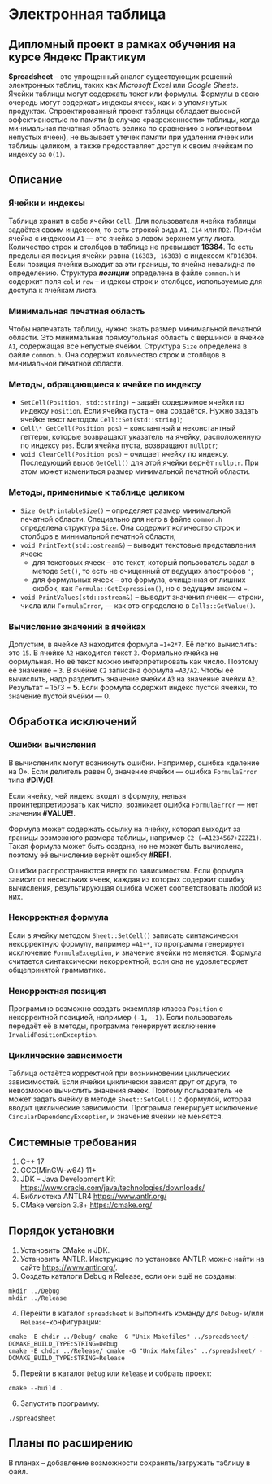 # Электронная таблица

## Дипломный проект в рамках обучения на курсе Яндекс Практикум

**Spreadsheet** – это упрощенный аналог существующих решений электронных таблиц, таких как *Microsoft Excel* или *Google Sheets*. Ячейки таблицы могут содержать текст или формулы. Формулы в свою очередь могут содержать индексы ячеек, как и в упомянутых продуктах. Спроектированный проект таблицы обладает высокой эффективностью по памяти (в случае «разреженности» таблицы, когда минимальная печатная область велика по сравнению с количеством непустых ячеек), не вызывает утечек памяти при удалении ячеек или таблицы целиком, а также предоставляет доступ к своим ячейкам по индексу за `О(1)`.

## Описание

### Ячейки и индексы

Таблица хранит в себе ячейки `Cell`. Для пользователя ячейка таблицы задаётся своим индексом, то есть строкой вида `А1`, `С14` или `RD2`. Причём ячейка с индексом `А1` — это ячейка в левом верхнем углу листа.
Количество строк и столбцов в таблице не превышает **16384**. То есть предельная позиция ячейки равна `(16383, 16383)` с индексом `XFD16384`. Если позиция ячейки выходит за эти границы, то ячейка невалидна по определению. Структура ***позиции*** определена в файле `common.h` и содержит поля `col` и `row` – индексы строк и столбцов, используемые для доступа к ячейкам листа.

### Минимальная печатная область

Чтобы напечатать таблицу, нужно знать размер минимальной печатной области. Это минимальная прямоугольная область с вершиной в ячейке `A1`, содержащая все непустые ячейки.
Структура `Size` определена в файле `common.h`. Она содержит количество строк и столбцов в минимальной печатной области.

### Методы, обращающиеся к ячейке по индексу

* `SetCell(Position, std::string)` – задаёт содержимое ячейки по индексу `Position`. Если ячейка пуста – она создаётся. Нужно задать ячейке текст методом `Cell::Set(std::string)`;
* `Cell\* GetCell(Position pos)` – константный и неконстантный геттеры, которые возвращают указатель на ячейку, расположенную по индексу `pos`. Если ячейка пуста, возвращают `nullptr`;
* `void ClearCell(Position pos)` – очищает ячейку по индексу. Последующий вызов `GetCell()` для этой ячейки вернёт `nullptr`. При этом может измениться размер минимальной печатной области.

### Методы, применимые к таблице целиком

* `Size GetPrintableSize()` – определяет размер минимальной печатной области. Специально для него в файле `common.h` определена структура `Size`. Она содержит количество строк и столбцов в минимальной печатной области;
* `void PrintText(std::ostream&)` – выводит текстовые представления ячеек:
	* для текстовых ячеек – это текст, который пользователь задал в методе `Set()`, то есть не очищенный от ведущих апострофов `'`;
	* для формульных ячеек – это формула, очищенная от лишних скобок, как `Formula::GetExpression()`, но с ведущим знаком `=`.
* `void PrintValues(std::ostream&)` – выводит значения ячеек — строки, числа или `FormulaError`, — как это определено в `Cells::GetValue()`.

### Вычисление значений в ячейках

Допустим, в ячейке `А3` находится формула `=1+2*7`. Её легко вычислить: это `15`. В ячейке `A2` находится текст `3`. Формально ячейка не формульная. Но её текст можно интерпретировать как число. Поэтому её значение – `3`. В ячейке `С2` записана формула `=A3/A2`. Чтобы её вычислить, надо разделить значение ячейки `А3` на значение ячейки `А2`. Результат – 15/3 = **5**.
Если формула содержит индекс пустой ячейки, то значение пустой ячейки — 0.

## Обработка исключений

### Ошибки вычисления

В вычислениях могут возникнуть ошибки. Например, ошибка «деление на 0». Если делитель равен 0, значение ячейки — ошибка `FormulaError` типа **#DIV/0!**.

Если ячейку, чей индекс входит в формулу, нельзя проинтерпретировать как число, возникает ошибка `FormulaError` — нет значения **#VALUE!**.

Формула может содержать ссылку на ячейку, которая выходит за границы возможного размера таблицы, например `С2 (=А1234567+ZZZZ1)`. Такая формула может быть создана, но не может быть вычислена, поэтому её вычисление вернёт ошибку **#REF!**.

Ошибки распространяются вверх по зависимостям. Если формула зависит от нескольких ячеек, каждая из которых содержит ошибку вычисления, результирующая ошибка может соответствовать любой из них.

### Некорректная формула

Если в ячейку методом `Sheet::SetCell()` записать синтаксически некорректную формулу, например `=A1+*`, то программа генерирует исключение `FormulaException`, и значение ячейки не меняется. Формула считается синтаксически некорректной, если она не удовлетворяет общепринятой грамматике.

### Некорректная позиция

Программно возможно создать экземпляр класса `Position` c некорректной позицией, например `(-1, -1)`. Если пользователь передаёт её в методы, программа генерирует исключение `InvalidPositionException`.

### Циклические зависимости

Таблица остаётся корректной при возникновении циклических зависимостей. Если ячейки циклически зависят друг от друга, то невозможно вычислить значения ячеек. Поэтому пользователь не может задать ячейку в методе `Sheet::SetCell()` с формулой, которая вводит циклические зависимости. Программа генерирует исключение `CircularDependencyException`, и значение ячейки не меняется.

## Системные требования
1. С++ 17
2. GCC(MinGW-w64) 11+
3. JDK – Java Development Kit https://www.oracle.com/java/technologies/downloads/
4. Библиотека ANTLR4 https://www.antlr.org/
5. CMake version 3.8+ https://cmake.org/

## Порядок установки

1. Установить CMake и JDK.
2. Установить ANTLR. Инструкцию по установке ANTLR можно найти на сайте https://www.antlr.org/.
3. Создать каталоги Debug и Release, если они ещё не созданы:

```
mkdir ../Debug
mkdir ../Release
```

4. Перейти в каталог `spreadsheet` и выполнить команду для `Debug`- и/или `Release`-конфигурации:

```
cmake -E chdir ../Debug/ cmake -G "Unix Makefiles" ../spreadsheet/ -DCMAKE_BUILD_TYPE:STRING=Debug
cmake -E chdir ../Release/ cmake -G "Unix Makefiles" ../spreadsheet/ -DCMAKE_BUILD_TYPE:STRING=Release 
```

5. Перейти в каталог `Debug` или `Release` и собрать проект:

```
cmake --build .
```

6. Запустить программу:

```
./spreadsheet
```

## Планы по расширению
В планах – добавление возможности сохранять/загружать таблицу в файл.
